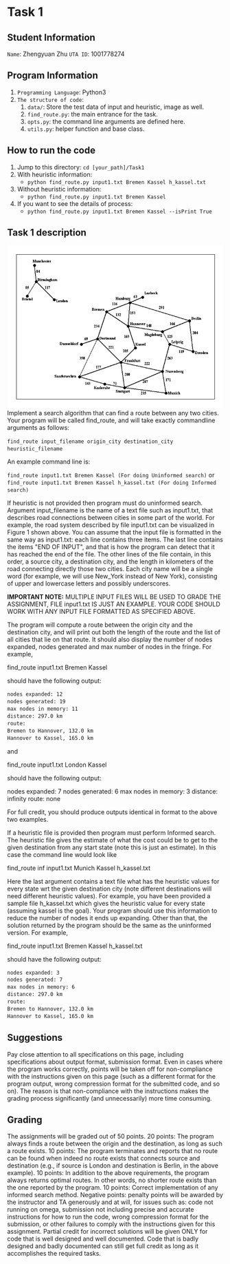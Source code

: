 # Task 1

## Student Information

`Name`: Zhengyuan Zhu
`UTA ID`: 1001778274

## Program Information

1. `Programming Language`: Python3
2. `The structure of code`:
   1. `data/`: Store the test data of input and heuristic, image as well.
   2. `find_route.py`: the main entrance for the task.
   3. `opts.py`: the command line arguments are defined here.
   4. `utils.py`: helper function and base class.

## How to run the code

1. Jump to this directory: `cd [your_path]/Task1`
2. With heuristic information:
   - `python find_route.py input1.txt Bremen Kassel h_kassel.txt`
3. Without heuristic information:
   - `python find_route.py input1.txt Bremen Kassel`
4. If you want to see the details of process:
   - `python find_route.py input1.txt Bremen Kassel --isPrint True`

## Task 1 description

![Visual representation of input1.txt](./data/visual_representation.gif)
Implement a search algorithm that can find a route between any two cities. Your program will be called find_route, and will take exactly commandline arguments as follows:

`find_route input_filename origin_city destination_city heuristic_filename`

An example command line is:

`find_route input1.txt Bremen Kassel (For doing Uninformed search)`
or
`find_route input1.txt Bremen Kassel h_kassel.txt (For doing Informed search)`

If heuristic is not provided then program must do uninformed search. Argument input_filename is the name of a text file such as input1.txt, that describes road connections between cities in some part of the world. For example, the road system described by file input1.txt can be visualized in Figure 1 shown above. You can assume that the input file is formatted in the same way as input1.txt: each line contains three items. The last line contains the items "END OF INPUT", and that is how the program can detect that it has reached the end of the file. The other lines of the file contain, in this order, a source city, a destination city, and the length in kilometers of the road connecting directly those two cities. Each city name will be a single word (for example, we will use New_York instead of New York), consisting of upper and lowercase letters and possibly underscores.

**IMPORTANT NOTE:** MULTIPLE INPUT FILES WILL BE USED TO GRADE THE ASSIGNMENT, FILE input1.txt IS JUST AN EXAMPLE. YOUR CODE SHOULD WORK WITH ANY INPUT FILE FORMATTED AS SPECIFIED ABOVE.

The program will compute a route between the origin city and the destination city, and will print out both the length of the route and the list of all cities that lie on that route. It should also display the number of nodes expanded, nodes generated and max number of nodes in the fringe. For example,

find_route input1.txt Bremen Kassel

should have the following output:

``` latex
nodes expanded: 12
nodes generated: 19
max nodes in memory: 11
distance: 297.0 km
route:
Bremen to Hannover, 132.0 km
Hannover to Kassel, 165.0 km
```

and

find_route input1.txt London Kassel

should have the following output:

nodes expanded: 7
nodes generated: 6
max nodes in memory: 3
distance: infinity
route:
none

For full credit, you should produce outputs identical in format to the above two examples.

If a heuristic file is provided then program must perform Informed search. The heuristic file gives the estimate of what the cost could be to get to the given destination from any start state (note this is just an estimate). In this case the command line would look like

find_route inf input1.txt Munich Kassel h_kassel.txt

Here the last argument contains a text file what has the heuristic values for every state wrt the given destination city (note different destinations will need different heuristic values). For example, you have been provided a sample file h_kassel.txt which gives the heuristic value for every state (assuming kassel is the goal). Your program should use this information to reduce the number of nodes it ends up expanding. Other than that, the solution returned by the program should be the same as the uninformed version. For example,

find_route input1.txt Bremen Kassel h_kassel.txt

should have the following output:

``` latex
nodes expanded: 3
nodes generated: 7
max nodes in memory: 6
distance: 297.0 km
route:
Bremen to Hannover, 132.0 km
Hannover to Kassel, 165.0 km
```

## Suggestions

Pay close attention to all specifications on this page, including specifications about output format, submission format. Even in cases where the program works correctly, points will be taken off for non-compliance with the instructions given on this page (such as a different format for the program output, wrong compression format for the submitted code, and so on). The reason is that non-compliance with the instructions makes the grading process significantly (and unnecessarily) more time consuming.

## Grading

The assignments will be graded out of 50 points.
20 points: The program always finds a route between the origin and the destination, as long as such a route exists.
10 points: The program terminates and reports that no route can be found when indeed no route exists that connects source and destination (e.g., if source is London and destination is Berlin, in the above example).
10 points: In addition to the above requirements, the program always returns optimal routes. In other words, no shorter route exists than the one reported by the program.
10 points: Correct implementation of any informed search method.
Negative points: penalty points will be awarded by the instructor and TA generously and at will, for issues such as: code not running on omega, submission not including precise and accurate instructions for how to run the code, wrong compression format for the submission, or other failures to comply with the instructions given for this assignment. Partial credit for incorrect solutions will be given ONLY for code that is well designed and well documented. Code that is badly designed and badly documented can still get full credit as long as it accomplishes the required tasks.
